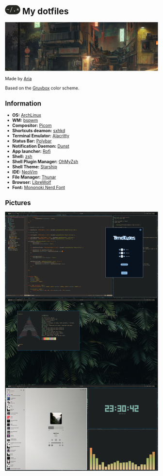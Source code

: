 # <img src="img/logo.png" width="50px" height="30px" style="border-radius: 20px;"> My dotfiles

![](img/banner.png)

Made by [Aria](https://github.com/lxbx44/)

Based on the [Gruvbox](https://github.com/morhetz/gruvbox) color scheme.

## Information

- **OS:** [ArchLinux](https://archlinux.org/)
- **WM:** [bspwm](https://github.com/baskerville/bspwm)
- **Compositor:** [Picom](https://github.com/yshui/pwmicom)
- **Shortcuts deamon:** [sxhkd](https://github.com/baskerville/sxhkd)
- **Terminal Emulator:** [Alacritty](https://alacritty.org/)
- **Status Bar:** [Polybar](https://github.com/polybar/polybar)
- **Notification Daemon:** [Dunst](https://github.com/dunst-project/dunst)
- **App launcher:** [Rofi](https://github.com/davatorium/rofi)
- **Shell:** [zsh](https://www.zsh.org/)
- **Shell Plugin Manager:** [OhMyZsh](https://ohmyz.sh/)
- **Shell Theme:** [Starship](https://starship.rs/)
- **IDE:** [NeoVim](https://neovim.io/)
- **File Manager:** [Thunar](https://wiki.archlinux.org/title/Thunar)
- **Browser:** [LibreWolf](https://librewolf.net/)
- **Font:** [Mononoki Nerd Font](https://www.jetbrains.com/lp/mono/)

## Pictures

![](img/rice.png)

